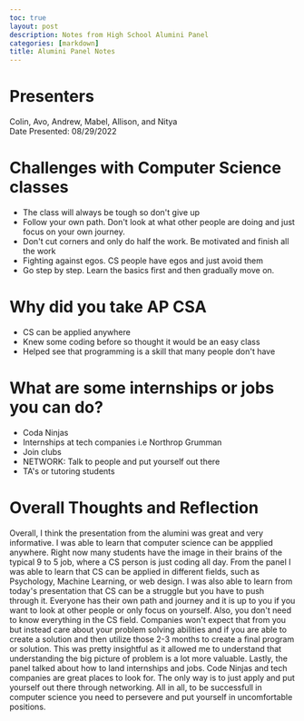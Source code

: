 ```yaml
---
toc: true
layout: post
description: Notes from High School Alumini Panel
categories: [markdown]
title: Alumini Panel Notes
---
```


# Presenters

Colin, Avo, Andrew, Mabel, Allison, and Nitya \
Date Presented: 08/29/2022

# Challenges with Computer Science classes
- The class will always be tough so don't give up
- Follow your own path. Don't look at what other people are doing and just focus on your own journey.
- Don't cut corners and only do half the work. Be motivated and finish all the work
- Fighting against egos. CS people have egos and just avoid them
- Go step by step. Learn the basics first and then gradually move on.

# Why did you take AP CSA
- CS can be applied anywhere
- Knew some coding before so thought it would be an easy class
- Helped see that programming is a skill that many people don't have

# What are some internships or jobs you can do?
- Coda Ninjas
- Internships at tech companies i.e Northrop Grumman
- Join clubs
- NETWORK: Talk to people and put yourself out there
- TA's or tutoring students

# Overall Thoughts and Reflection

Overall, I think the presentation from the alumini was great and very informative. I was able to learn that computer science can be appplied anywhere. Right now many students have the image in their brains of the typical 9 to 5 job, where a CS person is just coding all day. From the panel I was able to learn that CS can be applied in different fields, such as Psychology, Machine Learning, or web design. I was also able to learn from today's presentation that CS can be a struggle but you have to push through it. Everyone has their own path and journey and it is up to you if you want to look at other people or only focus on yourself. Also, you don't need to know everything in the CS field. Companies won't expect that from you but instead care about your problem solving abilities and if you are able to create a solution and then utilize those 2-3 months to create a final program or solution. This was pretty insightful as it allowed me to understand that understanding the big picture of problem is a lot more valuable. Lastly, the panel talked about how to land internships and jobs. Code Ninjas and tech companies are great places to look for. The only way is to just apply and put yourself out there through networking. All in all, to be successfull in computer science you need to persevere and put yourself in uncomfortable positions. 
